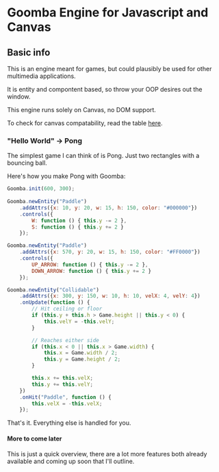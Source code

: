 # Goomba Engine for Javascript and Canvas

## Basic info
This is an engine meant for games, but could plausibly be used for other multimedia applications.

It is entity and compontent based, so throw your OOP desires out the window.

This engine runs solely on Canvas, no DOM support.

To check for canvas compatability, read the table [here](http://caniuse.com/#feat=canvas).

### "Hello World" -> Pong
The simplest game I can think of is Pong. Just two rectangles with a bouncing ball.

Here's how you make Pong with Goomba:

```javascript
Goomba.init(600, 300);
 
Goomba.newEntity("Paddle")
    .addAttrs({x: 10, y: 20, w: 15, h: 150, color: "#000000"})
    .controls({
        W: function () { this.y -= 2 },
        S: function () { this.y += 2 }
    });

Goomba.newEntity("Paddle")
    .addAttrs({x: 570, y: 20, w: 15, h: 150, color: "#FF0000"})
    .controls({
        UP_ARROW: function () { this.y -= 2 },
        DOWN_ARROW: function () { this.y += 2 } 
    });

Goomba.newEntity("Collidable")
    .addAttrs({x: 300, y: 150, w: 10, h: 10, velX: 4, velY: 4})
    .onUpdate(function () {
        // Hit ceiling or floor
        if (this.y + this.h > Game.height || this.y < 0) {
            this.velY = -this.velY;
        }

        // Reaches either side
        if (this.x < 0 || this.x > Game.width) {
            this.x = Game.width / 2;
            this.y = Game.height / 2;
        }

        this.x += this.velX;
        this.y += this.velY;
    })
    .onHit("Paddle", function () {
        this.velX = -this.velX;
    });
```
That's it. Everything else is handled for you.

#### More to come later
This is just a quick overview, there are a lot more features both already available and coming up soon that I'll outline.